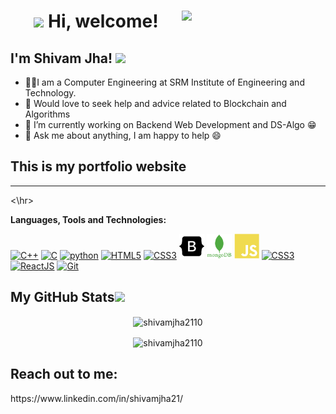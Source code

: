 <h1 align="center"><img src="https://emojis.slackmojis.com/emojis/images/1588315024/8823/hyperkitty.gif?1588315024" width="30" /> Hi, welcome! 
<img align='right' src="https://camo.githubusercontent.com/5ff9182d12e799168a3bb67b88df7388ae08ede3/68747470733a2f2f6d69726f2e6d656469756d2e636f6d2f6d61782f3837352f312a7164415731546a434e353768316c6275757a766368672e676966" width="230">
<h2> I'm Shivam Jha! <img src="https://i.pinimg.com/originals/b2/32/55/b2325557a903fdf56b50da4656da9221.gif" width="50"></h2>
 
- 👩‍🎓I am a Computer Engineering at SRM Institute of Engineering and Technology.
- 🤔 Would love to seek help and advice related to Blockchain and Algorithms
- 🔭 I’m currently working on Backend Web Development and DS-Algo :grin:
- 💬 Ask me about anything, I am happy to help :smile:
 <h2> This is my portfolio website</h2>
 <hr> <\hr>



**Languages, Tools and Technologies:**

<a href="https://isocpp.org/" title="C++"><img src="https://github.com/get-icon/geticon/raw/master/icons/c-plusplus.svg" alt="C++" width="40px" height="40px"></a>
<a href="https://en.wikipedia.org/wiki/C_(programming_language)" title="C"><img src="https://github.com/get-icon/geticon/raw/master/icons/c.svg" alt="C" width="40px"  height="40px"></a>
<a href="https://python.org/" title="python"><img src="https://github.com/get-icon/geticon/raw/master/icons/python.svg" alt="python" width="40px" height="40px"></a>
<a href="https://www.w3.org/TR/html5/" title="HTML5"><img src="https://github.com/get-icon/geticon/raw/master/icons/html-5.svg" alt="HTML5" width="40px" height="40px"></a>
<a href="https://www.w3.org/TR/CSS/" title="CSS3"><img src="https://github.com/get-icon/geticon/raw/master/icons/css-3.svg" alt="CSS3" width="40px" height="40px"></a>
<a href="#" title="BootStrap"><img src="https://raw.githubusercontent.com/devicons/devicon/master/icons/bootstrap/bootstrap-plain.svg" alt="CSS3" width="40px" height="40px"></a>
<a href="#" title="BootStrap"><img src="https://raw.githubusercontent.com/devicons/devicon/master/icons/mongodb/mongodb-plain-wordmark.svg" alt="Mongodb" width="40px" height="40px"></a>
<a href="#" title="JavaScript"><img src="https://raw.githubusercontent.com/devicons/devicon/master/icons/javascript/javascript-plain.svg" alt="JS" width="40px" height="40px"></a>
<a href="https://nodejs.org" title="NODE JS"><img src="https://github.com/get-icon/geticon/raw/master/icons/nodejs.svg" alt="CSS3" width="40px" height="40px"></a>
<a href="https://reactjs.org/" title="React.js"><img src="https://raw.githubusercontent.com/get-icon/geticon/master/icons/react.svg"  alt="ReactJS" width="40px" height="40px"></a>
<a href="https://git-scm.com/" title="Git"><img src="https://github.com/get-icon/geticon/raw/master/icons/git-icon.svg" alt="Git" width="40px" height="40px"></a>

 <h2>My GitHub Stats<img src="https://media.giphy.com/media/VgCDAzcKvsR6OM0uWg/giphy.gif" width="50"> </h2>

<p align="center"> <img align="center" src="https://github-readme-stats.vercel.app/api?username=shivamjha2110&show_icons=true&theme=radical" alt="shivamjha2110" /></p>

<p align="center"><img align="center" src="https://github-readme-streak-stats.herokuapp.com/?user=shivamjha2110&show_icons=true&theme=tokyonight_duo" alt="shivamjha2110" /></p>


<h2> Reach out to me: </h2>
https://www.linkedin.com/in/shivamjha21/
